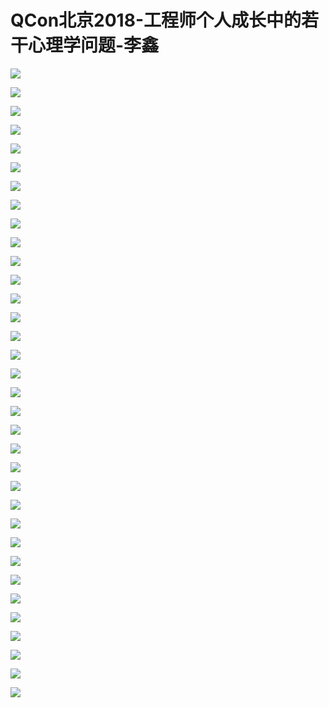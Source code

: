 # QCon北京2018-工程师个人成长中的若干心理学问题-李鑫

![](https://raw.githubusercontent.com/hellojd2018/ms_document/master/Qcon/北京2018/images/李鑫/201905122111_4.png)


![](https://raw.githubusercontent.com/hellojd2018/ms_document/master/Qcon/北京2018/images/李鑫/201905122111_5.png)


![](https://raw.githubusercontent.com/hellojd2018/ms_document/master/Qcon/北京2018/images/李鑫/201905122111_6.png)


![](https://raw.githubusercontent.com/hellojd2018/ms_document/master/Qcon/北京2018/images/李鑫/201905122111_7.png)


![](https://raw.githubusercontent.com/hellojd2018/ms_document/master/Qcon/北京2018/images/李鑫/201905122111_8.png)


![](https://raw.githubusercontent.com/hellojd2018/ms_document/master/Qcon/北京2018/images/李鑫/201905122111_9.png)


![](https://raw.githubusercontent.com/hellojd2018/ms_document/master/Qcon/北京2018/images/李鑫/201905122111_10.png)


![](https://raw.githubusercontent.com/hellojd2018/ms_document/master/Qcon/北京2018/images/李鑫/201905122111_11.png)


![](https://raw.githubusercontent.com/hellojd2018/ms_document/master/Qcon/北京2018/images/李鑫/201905122111_12.png)


![](https://raw.githubusercontent.com/hellojd2018/ms_document/master/Qcon/北京2018/images/李鑫/201905122111_13.png)


![](https://raw.githubusercontent.com/hellojd2018/ms_document/master/Qcon/北京2018/images/李鑫/201905122111_14.png)


![](https://raw.githubusercontent.com/hellojd2018/ms_document/master/Qcon/北京2018/images/李鑫/201905122111_15.png)


![](https://raw.githubusercontent.com/hellojd2018/ms_document/master/Qcon/北京2018/images/李鑫/201905122111_16.png)


![](https://raw.githubusercontent.com/hellojd2018/ms_document/master/Qcon/北京2018/images/李鑫/201905122111_17.png)


![](https://raw.githubusercontent.com/hellojd2018/ms_document/master/Qcon/北京2018/images/李鑫/201905122111_18.png)


![](https://raw.githubusercontent.com/hellojd2018/ms_document/master/Qcon/北京2018/images/李鑫/201905122111_19.png)


![](https://raw.githubusercontent.com/hellojd2018/ms_document/master/Qcon/北京2018/images/李鑫/201905122111_20.png)


![](https://raw.githubusercontent.com/hellojd2018/ms_document/master/Qcon/北京2018/images/李鑫/201905122111_21.png)


![](https://raw.githubusercontent.com/hellojd2018/ms_document/master/Qcon/北京2018/images/李鑫/201905122111_22.png)


![](https://raw.githubusercontent.com/hellojd2018/ms_document/master/Qcon/北京2018/images/李鑫/201905122111_23.png)


![](https://raw.githubusercontent.com/hellojd2018/ms_document/master/Qcon/北京2018/images/李鑫/201905122111_24.png)


![](https://raw.githubusercontent.com/hellojd2018/ms_document/master/Qcon/北京2018/images/李鑫/201905122111_25.png)


![](https://raw.githubusercontent.com/hellojd2018/ms_document/master/Qcon/北京2018/images/李鑫/201905122111_26.png)


![](https://raw.githubusercontent.com/hellojd2018/ms_document/master/Qcon/北京2018/images/李鑫/201905122111_27.png)


![](https://raw.githubusercontent.com/hellojd2018/ms_document/master/Qcon/北京2018/images/李鑫/201905122111_28.png)


![](https://raw.githubusercontent.com/hellojd2018/ms_document/master/Qcon/北京2018/images/李鑫/201905122111_29.png)


![](https://raw.githubusercontent.com/hellojd2018/ms_document/master/Qcon/北京2018/images/李鑫/201905122111_30.png)


![](https://raw.githubusercontent.com/hellojd2018/ms_document/master/Qcon/北京2018/images/李鑫/201905122111_31.png)


![](https://raw.githubusercontent.com/hellojd2018/ms_document/master/Qcon/北京2018/images/李鑫/201905122111_32.png)


![](https://raw.githubusercontent.com/hellojd2018/ms_document/master/Qcon/北京2018/images/李鑫/201905122111_33.png)


![](https://raw.githubusercontent.com/hellojd2018/ms_document/master/Qcon/北京2018/images/李鑫/201905122111_34.png)


![](https://raw.githubusercontent.com/hellojd2018/ms_document/master/Qcon/北京2018/images/李鑫/201905122111_35.png)


![](https://raw.githubusercontent.com/hellojd2018/ms_document/master/Qcon/北京2018/images/李鑫/201905122111_36.png)


![](https://raw.githubusercontent.com/hellojd2018/ms_document/master/Qcon/北京2018/images/李鑫/201905122111_37.png)


